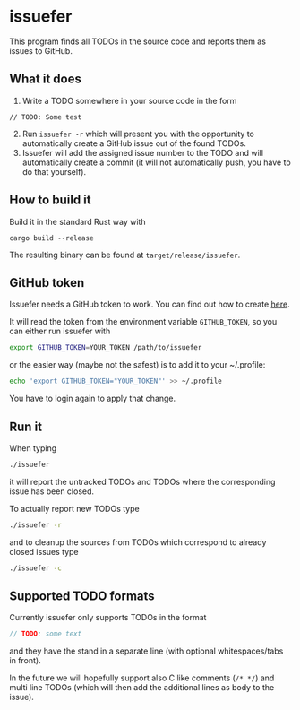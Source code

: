 # issuefer

This program finds all TODOs in the source code and reports them as issues to GitHub.

## What it does

1. Write a TODO somewhere in your source code in the form
```
// TODO: Some test
```
2. Run `issuefer -r` which will present you with the opportunity to automatically create a GitHub issue out of the found TODOs.
3. Issuefer will add the assigned issue number to the TODO and will automatically create a commit (it will not automatically push, you have to do that yourself).

## How to build it

Build it in the standard Rust way with
```
cargo build --release
```
The resulting binary can be found at `target/release/issuefer`.

## GitHub token

Issuefer needs a GitHub token to work. You can find out how to create [here](https://help.github.com/en/github/authenticating-to-github/creating-a-personal-access-token-for-the-command-line).

It will read the token from the environment variable `GITHUB_TOKEN`, so you can either run issuefer with
```bash
export GITHUB_TOKEN=YOUR_TOKEN /path/to/issuefer
```

or the easier way (maybe not the safest) is to add it to your ~/.profile:
```bash
echo 'export GITHUB_TOKEN="YOUR_TOKEN"' >> ~/.profile
```
You have to login again to apply that change.

## Run it

When typing

```bash
./issuefer
```

it will report the untracked TODOs and TODOs where the corresponding issue has been closed.

To actually report new TODOs type
```bash
./issuefer -r
```

and to cleanup the sources from TODOs which correspond to already closed issues type
```bash
./issuefer -c
```

## Supported TODO formats

Currently issuefer only supports TODOs in the format
```CPP
// TODO: some text
```

and they have the stand in a separate line (with optional whitespaces/tabs in front).

In the future we will hopefully support also C like comments (`/* */`) and multi line TODOs (which will then add the additional lines as body to the issue).